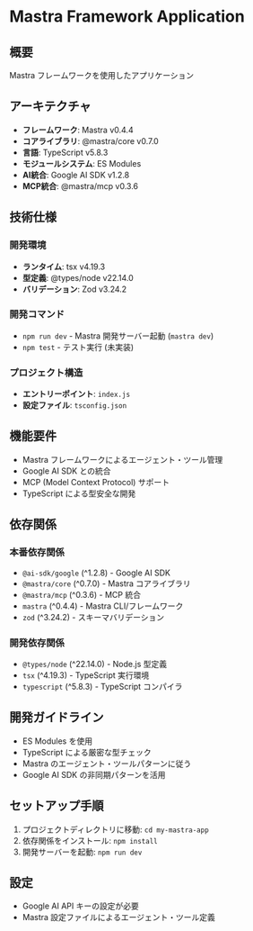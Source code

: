 # Mastra Framework Application

## 概要
Mastra フレームワークを使用したアプリケーション

## アーキテクチャ
- **フレームワーク**: Mastra v0.4.4
- **コアライブラリ**: @mastra/core v0.7.0
- **言語**: TypeScript v5.8.3
- **モジュールシステム**: ES Modules
- **AI統合**: Google AI SDK v1.2.8
- **MCP統合**: @mastra/mcp v0.3.6

## 技術仕様
### 開発環境
- **ランタイム**: tsx v4.19.3
- **型定義**: @types/node v22.14.0
- **バリデーション**: Zod v3.24.2

### 開発コマンド
- `npm run dev` - Mastra 開発サーバー起動 (`mastra dev`)
- `npm test` - テスト実行 (未実装)

### プロジェクト構造
- **エントリーポイント**: `index.js`
- **設定ファイル**: `tsconfig.json`

## 機能要件
- Mastra フレームワークによるエージェント・ツール管理
- Google AI SDK との統合
- MCP (Model Context Protocol) サポート
- TypeScript による型安全な開発

## 依存関係
### 本番依存関係
- `@ai-sdk/google` (^1.2.8) - Google AI SDK
- `@mastra/core` (^0.7.0) - Mastra コアライブラリ
- `@mastra/mcp` (^0.3.6) - MCP 統合
- `mastra` (^0.4.4) - Mastra CLI/フレームワーク
- `zod` (^3.24.2) - スキーマバリデーション

### 開発依存関係
- `@types/node` (^22.14.0) - Node.js 型定義
- `tsx` (^4.19.3) - TypeScript 実行環境
- `typescript` (^5.8.3) - TypeScript コンパイラ

## 開発ガイドライン
- ES Modules を使用
- TypeScript による厳密な型チェック
- Mastra のエージェント・ツールパターンに従う
- Google AI SDK の非同期パターンを活用

## セットアップ手順
1. プロジェクトディレクトリに移動: `cd my-mastra-app`
2. 依存関係をインストール: `npm install`
3. 開発サーバーを起動: `npm run dev`

## 設定
- Google AI API キーの設定が必要
- Mastra 設定ファイルによるエージェント・ツール定義